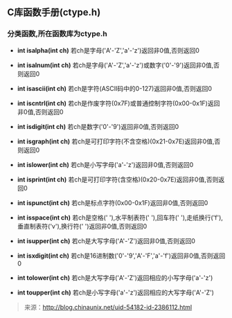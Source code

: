 ## C库函数手册(ctype.h)
### 分类函数,所在函数库为ctype.h

- **int isalpha(int ch)**
若ch是字母('A'-'Z','a'-'z')返回非0值,否则返回0

- **int isalnum(int ch)**
若ch是字母('A'-'Z','a'-'z')或数字('0'-'9')返回非0值,否则返回0

- **int isascii(int ch)**
若ch是字符(ASCII码中的0-127)返回非0值,否则返回0

- **int iscntrl(int ch)**
若ch是作废字符(0x7F)或普通控制字符(0x00-0x1F)返回非0值,否则返回0

- **int isdigit(int ch)**
若ch是数字('0'-'9')返回非0值,否则返回0

- **int isgraph(int ch)**
若ch是可打印字符(不含空格)(0x21-0x7E)返回非0值,否则返回0

- **int islower(int ch)**
若ch是小写字母('a'-'z')返回非0值,否则返回0

- **int isprint(int ch)**
若ch是可打印字符(含空格)(0x20-0x7E)返回非0值,否则返回0

- **int ispunct(int ch)**
若ch是标点字符(0x00-0x1F)返回非0值,否则返回0

- **int isspace(int ch)**
若ch是空格(' '),水平制表符('	'),回车符(' '),走纸换行('f'),垂直制表符('v'),换行符(' ')返回非0值,否则返回0

- **int isupper(int ch)**
若ch是大写字母('A'-'Z')返回非0值,否则返回0

- **int isxdigit(int ch)**
若ch是16进制数('0'-'9','A'-'F','a'-'f')返回非0值,否则返回0

- **int tolower(int ch)**
若ch是大写字母('A'-'Z')返回相应的小写字母('a'-'z')

- **int toupper(int ch)**
若ch是小写字母('a'-'z')返回相应的大写字母('A'-'Z')

> 来源：http://blog.chinaunix.net/uid-54182-id-2386112.html
